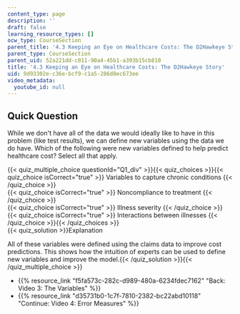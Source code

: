 ```yaml
---
content_type: page
description: ''
draft: false
learning_resource_types: []
ocw_type: CourseSection
parent_title: '4.3 Keeping an Eye on Healthcare Costs: The D2Hawkeye Story '
parent_type: CourseSection
parent_uid: 52a221dd-c011-90a4-45b1-a393b15cb810
title: '4.3 Keeping an Eye on Healthcare Costs: The D2Hawkeye Story'
uid: 9d93302e-c36e-bcf9-c1a5-286d0ec673ee
video_metadata:
  youtube_id: null
---
```

## Quick Question

While we don't have all of the data we would ideally like to have in this problem (like test results), we can define new variables using the data we do have. Which of the following were new variables defined to help predict healthcare cost? Select all that apply.

{{< quiz_multiple_choice questionId="Q1_div" >}}{{< quiz_choices >}}{{< quiz_choice isCorrect="true" >}} Variables to capture chronic conditions {{< /quiz_choice >}}  
{{< quiz_choice isCorrect="true" >}} Noncompliance to treatment {{< /quiz_choice >}}  
{{< quiz_choice isCorrect="true" >}} Illness severity {{< /quiz_choice >}}  
{{< quiz_choice isCorrect="true" >}} Interactions between illnesses {{< /quiz_choice >}}{{< /quiz_choices >}}  
{{< quiz_solution >}}Explanation

All of these variables were defined using the claims data to improve cost predictions. This shows how the intuition of experts can be used to define new variables and improve the model.{{< /quiz_solution >}}{{< /quiz_multiple_choice >}}

- {{% resource_link "f5fa573c-282c-d989-480a-6234fdec7162" "Back: Video 3: The Variables" %}}
- {{% resource_link "d35731b0-1c7f-7810-2382-bc22abd10118" "Continue: Video 4: Error Measures" %}}